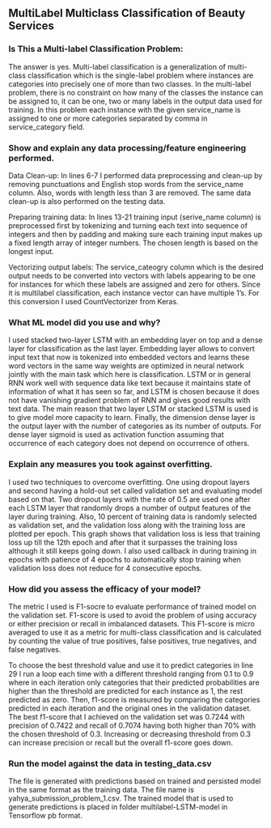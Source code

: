 ## MultiLabel Multiclass Classification of Beauty Services

### Is This a Multi-label Classification Problem:

The answer is yes. Multi-label classification is a generalization of multi-class classification which is the single-label problem where instances are categories into precisely one of more than two classes. In the multi-label problem, there is no constraint on how many of the classes the instance can be assigned to, it can be one, two or many labels in the output data used for training. In this problem each instance with the given service_name is assigned to one or more categories separated by comma in service_category field.


### Show and explain any data processing/feature engineering performed.

Data Clean-up: In lines 6-7 I performed data preprocessing and clean-up by removing punctuations and English stop words from the service_name column. Also, words with length less than 3 are removed. The same data clean-up is also performed on the testing data.

Preparing training data: In lines 13-21 training input (serive_name column) is preprocessed first by tokenizing and turning each text into sequence of integers and then by padding and making sure each training input makes up a fixed length array of integer numbers. The chosen length is based on the longest input.

Vectorizing output labels: The service_cateogry column which is the desired output needs to be converted into vectors with labels appearing to be one for instances for which these labels are assigned and zero for others. Since it is multilabel classification, each instance vector can have multiple 1’s. For this conversion I used CountVectorizer from Keras.


### What ML model did you use and why? 

I used stacked two-layer LSTM with an embedding layer on top and a dense layer for classification as the last layer. Embedding layer allows to convert input text that now is tokenized into embedded vectors and learns these word vectors in the same way weights are optimized in neural network jointly with the main task which here is classification. LSTM or in general RNN work well with sequence data like text because it maintains state of information of what it has seen so far, and LSTM is chosen because it does not have vanishing gradient problem of RNN and gives good results with text data. The main reason that two layer LSTM or stacked LSTM is used is to give model more capacity to learn. Finally, the dimension dense layer is the output layer with the number of categories as its number of outputs. For dense layer sigmoid is used as activation function assuming that occurrence of each category does not depend on occurrence of others.


### Explain any measures you took against overfitting. 

I used two techniques to overcome overfitting. One using dropout layers and second having a hold-out set called validation set and evaluating model based on that. Two dropout layers with the rate of 0.5 are used one after each LSTM layer that randomly drops a number of output features of the layer during training. Also, 10 percent of training data is randomly selected as validation set, and the validation loss along with the training loss are plotted per epoch. This graph shows that validation loss is less that training loss up till the 12th epoch and after that it surpasses the training loss although it still keeps going down. I also used callback in during training in epochs with patience of 4 epochs to automatically stop training when validation loss does not reduce for 4 consecutive epochs.




### How did you assess the efficacy of your model? 

The metric I used is F1-socre to evaluate performance of trained model on the validation set. F1-score is used to avoid the problem of using accuracy or either precision or recall in imbalanced datasets. This F1-score is micro averaged to use it as a metric for multi-class classification and is calculated by counting the value of true positives, false positives, true negatives, and false negatives. 

To choose the best threshold value and use it to predict categories in line 29 I run a loop each time with a different threshold ranging from 0.1 to 0.9 where in each iteration only categories that their predicted probabilities are higher than the threshold are predicted for each instance as 1, the rest predicted as zero. Then, f1-score is measured by comparing the categories predicted in each iteration and the original ones in the validation dataset. The best f1-score that I achieved on the validation set was 0.7244 with precision of 0.7422 and recall of 0.7074 having both higher than 70% with the chosen threshold of 0.3. Increasing or decreasing threshold from 0.3 can increase precision or recall but the overall f1-score goes down.


### Run the model against the data in testing_data.csv

The file is generated with predictions based on trained and persisted model in the same format as the training data. The file name is yahya_submission_problem_1.csv. The trained model that is used to generate predictions is placed in folder multilabel-LSTM-model in Tensorflow pb format.
